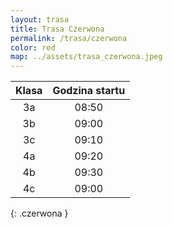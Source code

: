 ```yaml
---
layout: trasa
title: Trasa Czerwona
permalink: /trasa/czerwona
color: red
map: ../assets/trasa_czerwona.jpeg
---
```


| Klasa | Godzina startu |
|:-----:|:--------------:|
|  3a   |     08:50      |
|  3b   |     09:00      |
|  3c   |     09:10      |
|  4a   |     09:20      |      
|  4b   |     09:30      |      
|  4c   |     09:00      |      
{: .czerwona }


